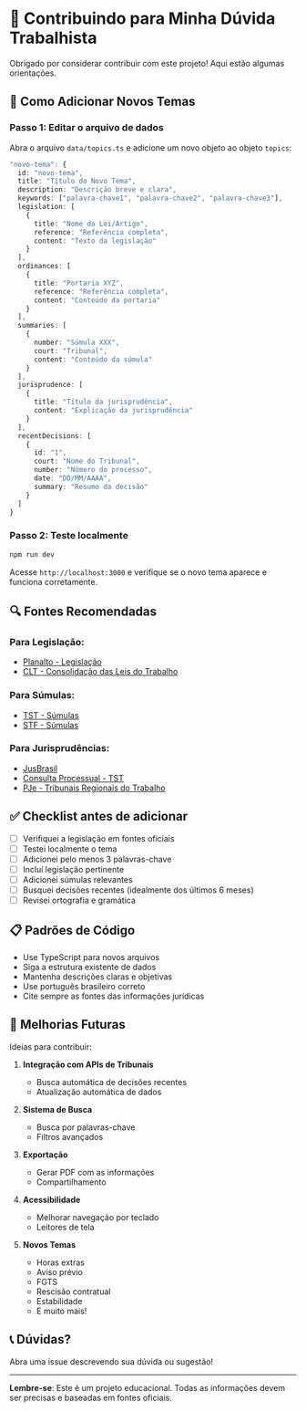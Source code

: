 # 🤝 Contribuindo para Minha Dúvida Trabalhista

Obrigado por considerar contribuir com este projeto! Aqui estão algumas orientações.

## 📝 Como Adicionar Novos Temas

### Passo 1: Editar o arquivo de dados

Abra o arquivo `data/topics.ts` e adicione um novo objeto ao objeto `topics`:

```typescript
"novo-tema": {
  id: "novo-tema",
  title: "Título do Novo Tema",
  description: "Descrição breve e clara",
  keywords: ["palavra-chave1", "palavra-chave2", "palavra-chave3"],
  legislation: [
    {
      title: "Nome da Lei/Artigo",
      reference: "Referência completa",
      content: "Texto da legislação"
    }
  ],
  ordinances: [
    {
      title: "Portaria XYZ",
      reference: "Referência completa",
      content: "Conteúdo da portaria"
    }
  ],
  summaries: [
    {
      number: "Súmula XXX",
      court: "Tribunal",
      content: "Conteúdo da súmula"
    }
  ],
  jurisprudence: [
    {
      title: "Título da jurisprudência",
      content: "Explicação da jurisprudência"
    }
  ],
  recentDecisions: [
    {
      id: "1",
      court: "Nome do Tribunal",
      number: "Número do processo",
      date: "DD/MM/AAAA",
      summary: "Resumo da decisão"
    }
  ]
}
```

### Passo 2: Teste localmente

```bash
npm run dev
```

Acesse `http://localhost:3000` e verifique se o novo tema aparece e funciona corretamente.

## 🔍 Fontes Recomendadas

### Para Legislação:
- [Planalto - Legislação](http://www.planalto.gov.br/ccivil_03/leis/)
- [CLT - Consolidação das Leis do Trabalho](http://www.planalto.gov.br/ccivil_03/decreto-lei/del5452.htm)

### Para Súmulas:
- [TST - Súmulas](https://www.tst.jus.br/sumulas)
- [STF - Súmulas](https://portal.stf.jus.br/jurisprudencia/sumariosumulas.asp)

### Para Jurisprudências:
- [JusBrasil](https://www.jusbrasil.com.br/)
- [Consulta Processual - TST](https://www.tst.jus.br/consulta-processual)
- [PJe - Tribunais Regionais do Trabalho](https://www.trt2.jus.br/pje/)

## ✅ Checklist antes de adicionar

- [ ] Verifiquei a legislação em fontes oficiais
- [ ] Testei localmente o tema
- [ ] Adicionei pelo menos 3 palavras-chave
- [ ] Incluí legislação pertinente
- [ ] Adicionei súmulas relevantes
- [ ] Busquei decisões recentes (idealmente dos últimos 6 meses)
- [ ] Revisei ortografia e gramática

## 📋 Padrões de Código

- Use TypeScript para novos arquivos
- Siga a estrutura existente de dados
- Mantenha descrições claras e objetivas
- Use português brasileiro correto
- Cite sempre as fontes das informações jurídicas

## 🚀 Melhorias Futuras

Ideias para contribuir:

1. **Integração com APIs de Tribunais**
   - Busca automática de decisões recentes
   - Atualização automática de dados

2. **Sistema de Busca**
   - Busca por palavras-chave
   - Filtros avançados

3. **Exportação**
   - Gerar PDF com as informações
   - Compartilhamento

4. **Acessibilidade**
   - Melhorar navegação por teclado
   - Leitores de tela

5. **Novos Temas**
   - Horas extras
   - Aviso prévio
   - FGTS
   - Rescisão contratual
   - Estabilidade
   - E muito mais!

## 📞 Dúvidas?

Abra uma issue descrevendo sua dúvida ou sugestão!

---

**Lembre-se**: Este é um projeto educacional. Todas as informações devem ser precisas e baseadas em fontes oficiais.

